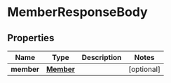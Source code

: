 
# MemberResponseBody

## Properties
Name | Type | Description | Notes
------------ | ------------- | ------------- | -------------
**member** | [**Member**](Member.md) |  |  [optional]



